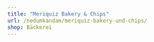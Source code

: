 ```yaml
---
title: "Meriquiz Bakery & Chips"
url: /nedumkandam/meriquiz-bakery-und-chips/
shop: Bäckerei
---
```

